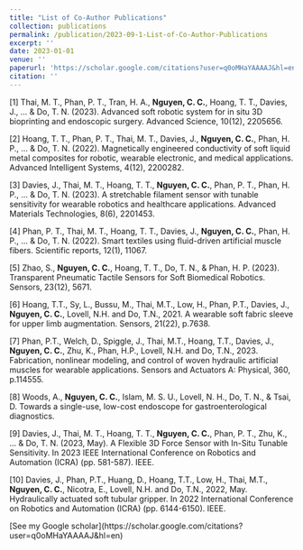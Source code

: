 ```yaml
---
title: "List of Co-Author Publications"
collection: publications
permalink: /publication/2023-09-1-List-of-Co-Author-Publications
excerpt: ''
date: 2023-01-01
venue: ''
paperurl: 'https://scholar.google.com/citations?user=q0oMHaYAAAAJ&hl=en'
citation: ''
---
```


<div class="excerpt-content">
  <p>
[1] Thai, M. T., Phan, P. T., Tran, H. A., <strong>Nguyen, C. C.</strong>, Hoang, T. T., Davies, J., ... & Do, T. N. (2023). Advanced soft robotic system for in situ 3D bioprinting and endoscopic surgery. Advanced Science, 10(12), 2205656.
</p>
</div>

<div class="excerpt-content">
  <p>
[2] Hoang, T. T., Phan, P. T., Thai, M. T., Davies, J., <strong>Nguyen, C. C.</strong>, Phan, H. P., ... & Do, T. N. (2022). Magnetically engineered conductivity of soft liquid metal composites for robotic, wearable electronic, and medical applications. Advanced Intelligent Systems, 4(12), 2200282.
</p>
</div>

<div class="excerpt-content">
  <p>
[3] Davies, J., Thai, M. T., Hoang, T. T., <strong>Nguyen, C. C.</strong>, Phan, P. T., Phan, H. P., ... & Do, T. N. (2023). A stretchable filament sensor with tunable sensitivity for wearable robotics and healthcare applications. Advanced Materials Technologies, 8(6), 2201453.
</p>
</div>

<div class="excerpt-content">
  <p>
[4] Phan, P. T., Thai, M. T., Hoang, T. T., Davies, J., <strong>Nguyen, C. C.</strong>, Phan, H. P., ... & Do, T. N. (2022). Smart textiles using fluid-driven artificial muscle fibers. Scientific reports, 12(1), 11067.
</p>
</div>

<div class="excerpt-content">
  <p>
[5] Zhao, S., <strong>Nguyen, C. C.</strong>, Hoang, T. T., Do, T. N., & Phan, H. P. (2023). Transparent Pneumatic Tactile Sensors for Soft Biomedical Robotics. Sensors, 23(12), 5671.
</p>
</div>

<div class="excerpt-content">
  <p>
[6] Hoang, T.T., Sy, L., Bussu, M., Thai, M.T., Low, H., Phan, P.T., Davies, J., <strong>Nguyen, C. C.</strong>, Lovell, N.H. and Do, T.N., 2021. A wearable soft fabric sleeve for upper limb augmentation. Sensors, 21(22), p.7638.
</p>
</div>

<div class="excerpt-content">
  <p>
[7] Phan, P.T., Welch, D., Spiggle, J., Thai, M.T., Hoang, T.T., Davies, J., <strong>Nguyen, C. C.</strong>, Zhu, K., Phan, H.P., Lovell, N.H. and Do, T.N., 2023. Fabrication, nonlinear modeling, and control of woven hydraulic artificial muscles for wearable applications. Sensors and Actuators A: Physical, 360, p.114555.
</p>
</div>

<div class="excerpt-content">
  <p>
[8] Woods, A., <strong>Nguyen, C. C.</strong>, Islam, M. S. U., Lovell, N. H., Do, T. N., & Tsai, D. Towards a single-use, low-cost endoscope for gastroenterological diagnostics.
</p>
</div>

<div class="excerpt-content">
  <p>
[9] Davies, J., Thai, M. T., Hoang, T. T., <strong>Nguyen, C. C.</strong>, Phan, P. T., Zhu, K., ... & Do, T. N. (2023, May). A Flexible 3D Force Sensor with In-Situ Tunable Sensitivity. In 2023 IEEE International Conference on Robotics and Automation (ICRA) (pp. 581-587). IEEE.
</p>
</div>

<div class="excerpt-content">
  <p>
[10] Davies, J., Phan, P.T., Huang, D., Hoang, T.T., Low, H., Thai, M.T., <strong>Nguyen, C. C.</strong>, Nicotra, E., Lovell, N.H. and Do, T.N., 2022, May. Hydraulically actuated soft tubular gripper. In 2022 International Conference on Robotics and Automation (ICRA) (pp. 6144-6150). IEEE.
  </p>
</div>
[See my Google scholar](https://scholar.google.com/citations?user=q0oMHaYAAAAJ&hl=en)
